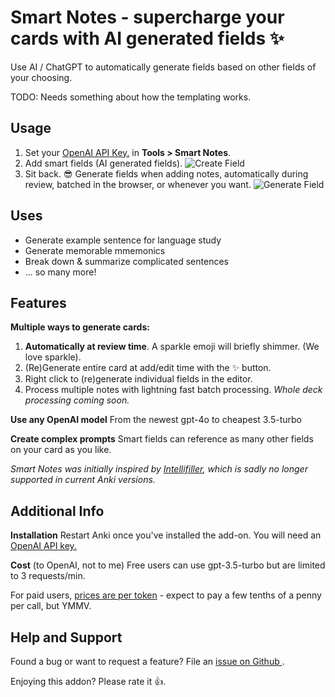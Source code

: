 # **Smart Notes** - supercharge your cards with AI generated fields ✨

Use AI / ChatGPT to automatically generate fields based on other fields of your choosing.

TODO: Needs something about how the templating works.

## Usage

1. Set your <a href="https://platform.openai.com/api-keys">OpenAI API Key.</a> in **Tools > Smart Notes**.
2. Add smart fields (AI generated fields).
   ![Create Field](https://github.com/piazzatron/anki-smart-notes/blob/readme/resources/screenshots/create_field.gif?raw=true)
3. Sit back. 😎 Generate fields when adding notes, automatically during review, batched in the browser, or whenever you want.
   ![Generate Field](https://github.com/piazzatron/anki-smart-notes/blob/readme/resources/screenshots/generate_prompt.gif?raw=true)

## Uses

- Generate example sentence for language study
- Generate memorable mmemonics
- Break down & summarize complicated sentences
- ... so many more!

## Features

**Multiple ways to generate cards:**

1. **Automatically at review time**. A sparkle emoji will briefly shimmer. (We love sparkle).
2. (Re)Generate entire card at add/edit time with the ✨ button.
3. Right click to (re)generate individual fields in the editor.
4. Process multiple notes with lightning fast batch processing. _Whole deck processing coming soon._

**Use any OpenAI model**
From the newest gpt-4o to cheapest 3.5-turbo

**Create complex prompts**
Smart fields can reference as many other fields on your card as you like.

_Smart Notes was initially inspired by <a href="https://ankiweb.net/shared/info/1416178071">Intellifiller</a>, which is sadly no longer supported in current Anki versions._

## Additional Info

**Installation**
Restart Anki once you've installed the add-on. You will need an <a href="https://platform.openai.com/api-keys">OpenAI API key.</a>

**Cost** (to OpenAI, not to me)
Free users can use gpt-3.5-turbo but are limited to 3 requests/min.

For paid users, <a href="https://openai.com/api/pricing/">prices are per token</a> - expect to pay a few tenths of a penny per call, but YMMV.

## Help and Support

Found a bug or want to request a feature? File an <a href="https://github.com/piazzatron/anki-smart-notes/issues"> issue on Github </a>.

Enjoying this addon? Please rate it 👍.
